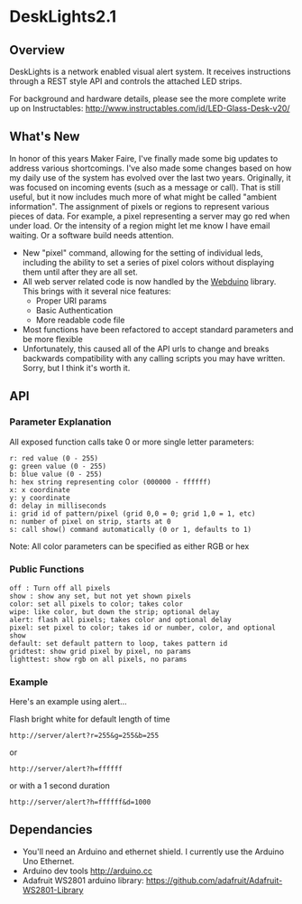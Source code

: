 # DeskLights2.1

## Overview

DeskLights is a network enabled visual alert system. It receives instructions through a REST style API and controls the attached LED strips.

For background and hardware details, please see the more complete write up on Instructables: http://www.instructables.com/id/LED-Glass-Desk-v20/

## What's New

In honor of this years Maker Faire, I've finally made some big updates to address various shortcomings. I've also made some changes based on how my daily use of the system has evolved over the last two years. Originally, it was focused on incoming events (such as a message or call). That is still useful, but it now includes much more of what might be called "ambient information". The assignment of pixels or regions to represent various pieces of data. For example, a pixel representing a server may go red when under load. Or the intensity of a region might let me know I have email waiting. Or a software build needs attention.

 * New "pixel" command, allowing for the setting of individual leds, including the ability to set a series of pixel colors without displaying them until after they are all set.
 * All web server related code is now handled by the [Webduino](https://github.com/sirleech/Webduino) library. This brings with it several nice features:
   * Proper URI params
   * Basic Authentication
   * More readable code file
 * Most functions have been refactored to accept standard parameters and be more flexible
 * Unfortunately, this caused all of the API urls to change and breaks backwards compatibility with any calling scripts you may have written. Sorry, but I think it's worth it.

## API

### Parameter Explanation
All exposed function calls take 0 or more single letter parameters:
```
r: red value (0 - 255)
g: green value (0 - 255)
b: blue value (0 - 255)
h: hex string representing color (000000 - ffffff)
x: x coordinate
y: y coordinate
d: delay in milliseconds
i: grid id of pattern/pixel (grid 0,0 = 0; grid 1,0 = 1, etc)
n: number of pixel on strip, starts at 0
s: call show() command automatically (0 or 1, defaults to 1)
```
Note: All color parameters can be specified as either RGB or hex

### Public Functions
```
off : Turn off all pixels
show : show any set, but not yet shown pixels
color: set all pixels to color; takes color
wipe: like color, but down the strip; optional delay
alert: flash all pixels; takes color and optional delay
pixel: set pixel to color; takes id or number, color, and optional show
default: set default pattern to loop, takes pattern id
gridtest: show grid pixel by pixel, no params
lighttest: show rgb on all pixels, no params
```
### Example

Here's an example using alert...

Flash bright white for default length of time 
```
http://server/alert?r=255&g=255&b=255
```
or
```
http://server/alert?h=ffffff
```
or with a 1 second duration
```
http://server/alert?h=ffffff&d=1000
```

## Dependancies
 * You'll need an Arduino and ethernet shield. I currently use the Arduino Uno Ethernet.
 * Arduino dev tools http://arduino.cc
 * Adafruit WS2801 arduino library: https://github.com/adafruit/Adafruit-WS2801-Library
